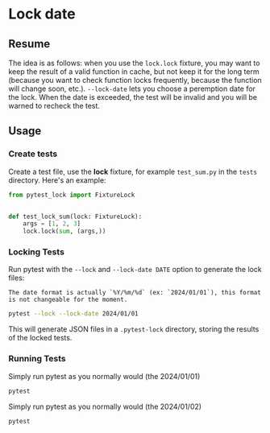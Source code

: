 # Lock date

## Resume
The idea is as follows: when you use the `lock.lock` fixture, you may want to keep the result of a valid function in cache, but not keep it for the long term (because you want to check function locks frequently, because the function will change soon, etc.). `--lock-date` lets you choose a peremption date for the lock. When the date is exceeded, the test will be invalid and you will be warned to recheck the test.

## Usage

### Create tests

Create a test file, use the __lock__ fixture, for example `test_sum.py` in the `tests` directory. Here's an example:

```python
from pytest_lock import FixtureLock


def test_lock_sum(lock: FixtureLock):
    args = [1, 2, 3]
    lock.lock(sum, (args,))
```

### Locking Tests
Run pytest with the `--lock` and `--lock-date DATE` option to generate the lock files:

```{Note}
The date format is actually `%Y/%m/%d` (ex: `2024/01/01`), this format is not changeable for the moment.
```

```bash
pytest --lock --lock-date 2024/01/01
```

This will generate JSON files in a `.pytest-lock` directory, storing the results of the locked tests.

### Running Tests

Simply run pytest as you normally would (the 2024/01/01)

```bash
pytest
```

Simply run pytest as you normally would (the 2024/01/02)

```bash
pytest
```